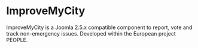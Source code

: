 # ImproveMyCity
ImproveMyCity is a Joomla 2.5.x compatible component to report, vote and track non-emergency issues. Developed within the European project PEOPLE.
